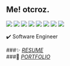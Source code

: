 <!--
![header](https://capsule-render.vercel.app/api?type=waving&color=timeGradient&height=300&section=header&text=otcroz's&nbsp;Github%20&fontSize=90&animation=twinkling)
<div align="left">
-->

  
## Me! otcroz.

<img src="https://img.shields.io/badge/React Native-61DAFB?style=flat-square&logo=React&logoColor=white" /> <img src="https://img.shields.io/badge/React-61DAFB?style=flat-square&logo=React&logoColor=white"/>
<img src="https://img.shields.io/badge/Spring Boot-6DB33F?style=flat-square&logo=springboot&logoColor=white"/>
<img src="https://img.shields.io/badge/Node.js-339933?style=flat-square&logo=nodedotjs&logoColor=white"/>
<img src="https://img.shields.io/badge/Python-3776AB?style=flat-square&logo=Python&logoColor=white"/>
<img src="https://img.shields.io/badge/Kotlin-7F52FF?style=flat-square&logo=Kotlin&logoColor=white"/>
<img src="https://img.shields.io/badge/Mysql-4479A1?style=flat-square&logo=mysql&logoColor=white"/>
<img src="https://img.shields.io/badge/Mongodb-47A248?style=flat-square&logo=mongodb&logoColor=white"/>  


✔️ Software Engineer <br />


###✨  <I>[RESUME](#)</I> <br />
###📝  <I>[PORTFOLIO](#)</I>

<!--
### 💻What I am currently doing

  <ul>
    <li> Studying Machine learning
    <li> Studying Spring Boot
    <li> Proceeding Narsha, Polaris Project
  </ul>
<br>

-->  
<!--
### GitHub Analytics

[![Anurag's GitHub stats](https://github-readme-stats.vercel.app/api?username=otcroz&show_icons=true&theme=tokyonight&bg_color=0,24292f,2C2C60&text_color=E5E7FF)](https://github.com/anuraghazra/github-readme-stats) 
-->
<!--
[![Top Langs](https://github-readme-stats.vercel.app/api/top-langs/?username=otcroz&layout=compact&theme=tokyonight&bg_color=0,2C2C60,24292f&text_color=E5E7FF)](https://github.com/otcroz/github-readme-stats)  
-->

<!--
 ### 🛠️TECH STACK
 
  <div>
    <h4> Use well </h4>
    <img src="https://img.shields.io/badge/React Native-61DAFB?style=flat-square&logo=React&logoColor=white" />
    <img src="https://img.shields.io/badge/React-61DAFB?style=flat-square&logo=React&logoColor=white"/>
    <img src="https://img.shields.io/badge/Spring Boot-6DB33F?style=flat-square&logo=springboot&logoColor=white"/>
    <img src="https://img.shields.io/badge/Node.js-339933?style=flat-square&logo=nodedotjs&logoColor=white"/>
    <img src="https://img.shields.io/badge/Mysql-4479A1?style=flat-square&logo=mysql&logoColor=white"/>
    <img src="https://img.shields.io/badge/Mongodb-47A248?style=flat-square&logo=mongodb&logoColor=white"/>    
  </div>
  <div>
    <h4> Have used </h4>
    <img src="https://img.shields.io/badge/Python-3776AB?style=flat-square&logo=Python&logoColor=white"/> 
    <img src="https://img.shields.io/badge/C-A8B9CC?style=flat-square&logo=C&logoColor=white"/> 
    <img src="https://img.shields.io/badge/C++-00599C?style=flat-square&logo=c%2B%2B&&logoColor=white"/>
    <img src="https://img.shields.io/badge/Java-007396?style=flat-square&logo=Java&logoColor=white"/>
    <img src="https://img.shields.io/badge/Kotlin-7F52FF?style=flat-square&logo=Kotlin&logoColor=white"/>
    <img src="https://img.shields.io/badge/HTML5-E34F26?style=flat-square&logo=HTML5&logoColor=white"/>
    <img src="https://img.shields.io/badge/CSS3-1572B6?style=flat-square&logo=CSS3&logoColor=white"/>
    <img src="https://img.shields.io/badge/JavaScript-F7DF1E?style=flat-square&logo=JavaScript&logoColor=white"/>
    
  </div>
  <div>
    <h4> Tool </h4>
    <img src="https://img.shields.io/badge/Visual Studio Code-007ACC?style=flat-square&logo=Visual Studio Code&logoColor=white" />
    <img src="https://img.shields.io/badge/Django-092E20?style=flat-square&logo=Django&logoColor=white"/>
    <img src="https://img.shields.io/badge/Android Studio-3DDC84?style=flat-square&logo=Android&logoColor=white"/>
    <img src="https://img.shields.io/badge/Intellij-000000?style=flat-square&logo=intellijidea&logoColor=white"/>
    <br>
    <img src="https://img.shields.io/badge/Figma-F24E1E?style=flat-square&logo=Figma&logoColor=white"/>
    <img src="https://img.shields.io/badge/Postman-FF6C37?style=flat-square&logo=postman&logoColor=white"/>
    <img src="https://img.shields.io/badge/Google Colab-F9AB00?style=flat-square&logo=googlecolab&logoColor=white"/>
  </div>
</div>

</div>
-->

  
<!--
**yxxyn20/yxxyn20** is a ✨ _special_ ✨ repository because its `README.md` (this file) appears on your GitHub profile.

Here are some ideas to get you started:

- 🔭 I’m currently working on ...
- 🌱 I’m currently learning ...
- 👯 I’m looking to collaborate on ...
- 🤔 I’m looking for help with ...
- 💬 Ask me about ...
- 📫 How to reach me: ...
- 😄 Pronouns: ...
- ⚡ Fun fact: ...
-->
